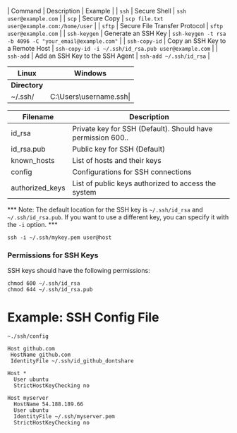 

| Command | Description | Example |
| `ssh` | Secure Shell | `ssh user@example.com` |
| `scp` | Secure Copy | `scp file.txt user@example.com:/home/user` |
| `sftp` | Secure File Transfer Protocol | `sftp user@example.com` |
| `ssh-keygen` | Generate an SSH Key | `ssh-keygen -t rsa -b 4096 -C "your_email@example.com"` |
| `ssh-copy-id` | Copy an SSH Key to a Remote Host | `ssh-copy-id -i ~/.ssh/id_rsa.pub user@example.com` |
| `ssh-add` | Add an SSH Key to the SSH Agent | `ssh-add ~/.ssh/id_rsa` |


| Linux| Windows |
| -------- | ----------- |
| **Directory** | | |
|~/.ssh/|C:\Users\username\.ssh\|

| Filename | Description |
| -------- | ----------- |
| id_rsa | Private key for SSH (Default). Should have permission 600.. |
| id_rsa.pub | Public key for SSH (Default) |
| known_hosts | List of hosts and their keys |
| config | Configurations for SSH connections |
| authorized_keys | List of public keys authorized to access the system |

*** Note: The default location for the SSH key is `~/.ssh/id_rsa` and `~/.ssh/id_rsa.pub`. If you want to use a different key, you can specify it with the `-i` option. ***

```
ssh -i ~/.ssh/mykey.pem user@host
```

### Permissions for SSH Keys
SSH keys should have the following permissions:
```
chmod 600 ~/.ssh/id_rsa
chmod 644 ~/.ssh/id_rsa.pub
```

# Example: SSH Config File
`~./ssh/config`
```
Host github.com
 HostName github.com
 IdentityFile ~/.ssh/id_github_dontshare

Host *
  User ubuntu
  StrictHostKeyChecking no

Host myserver
  HostName 54.188.189.66
  User ubuntu
  IdentityFile ~/.ssh/myserver.pem
  StrictHostKeyChecking no
```
